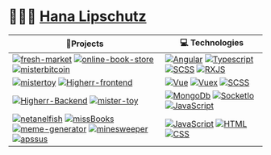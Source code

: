 
#  👩🏻‍💻 [Hana Lipschutz](https://www.linkedin.com/in/hana-lipschutz/) 



|  🚀**Projects**  |💻 **Technologies** |
| - | - |
| [![fresh-market](https://img.shields.io/static/v1?label=&message=Fresh-Market&color=000605&logo=github&logoColor=FFFFFF&labelColor=000605)](https://github.com/hanalif/fresh-market) [![online-book-store](https://img.shields.io/static/v1?label=&message=Online-Book-library&color=000605&logo=github&logoColor=FFFFFF&labelColor=000605)](https://github.com/hanalif/online-book-library) [![misterbitcoin](https://img.shields.io/static/v1?label=&message=mister-bitcoin&color=000605&logo=github&logoColor=FFFFFF&labelColor=000605)](https://github.com/hanalif/mister-bitcoin)|  [![Angular](https://img.shields.io/static/v1?label=&message=Angular&color=bd002e&logo=Angular&logoColor=FFFFFF)](https://www.javascript.org/) [![Typescript](https://img.shields.io/static/v1?label=&message=Typescript&color=2f74c0&logo=typescript&logoColor=FFFFFF)](https://www.javascript.org/)  [![SCSS](https://img.shields.io/static/v1?label=&message=SCSS&color=c76494&logo=sass&logoColor=FFFFFF)](https://www.javascript.org/)  [![RXJS](https://img.shields.io/static/v1?label=&message=RxJs&color=641983&logo=&logoColor=FFFFFF)](https://www.javascript.org/)|
| [![mistertoy](https://img.shields.io/static/v1?label=&message=mister-toy&color=000605&logo=github&logoColor=FFFFFF&labelColor=000605)](https://github.com/hanalif/mister-toy) [![Higherr-frontend](https://img.shields.io/static/v1?label=&message=Higherr-Frontend&color=000605&logo=github&logoColor=FFFFFF&labelColor=000605)](https://github.com/hanalif/Higherr-Frontend)|  [![Vue](https://img.shields.io/static/v1?label=&message=Vue.Js&color=3fb27f&logo=Vue.js&logoColor=FFFFFF)](https://www.javascript.org/) [![Vuex](https://img.shields.io/static/v1?label=&message=Vuex&color=38b27e&logo=Vue.js&logoColor=FFFFFF)](https://www.javascript.org/)  [![SCSS](https://img.shields.io/static/v1?label=&message=SCSS&color=c76494&logo=sass&logoColor=FFFFFF)](https://www.javascript.org/)  | 
| [![Higherr-Backend](https://img.shields.io/static/v1?label=&message=Higherr-Backend&color=000605&logo=github&logoColor=FFFFFF&labelColor=000605)](https://github.com/hanalif/Higherr-Backend) [![mister-toy](https://img.shields.io/static/v1?label=&message=mister-toy&color=000605&logo=github&logoColor=FFFFFF&labelColor=000605)](https://github.com/hanalif/mister-toy)|  [![MongoDb](https://img.shields.io/static/v1?label=&message=mongoDB&color=00e661&logo=mongodb&logoColor=FFFFFF)](https://www.javascript.org/) [![SocketIo](https://img.shields.io/static/v1?label=&message=socket.io&color=38b27e&logo=socket.io&logoColor=FFFFFF)](https://www.javascript.org/)  [![JavaScript](https://img.shields.io/static/v1?label=&message=JS&color=f7e018&logo=JavaScript&logoColor=FFFFFF)](https://www.javascript.org/)   | 
| [![netanelfish](https://img.shields.io/static/v1?label=&message=netanelfish&color=000605&logo=github&logoColor=FFFFFF&labelColor=000605)](https://github.com/hanalif/netanelfish) [![missBooks](https://img.shields.io/static/v1?label=&message=missBooks&color=000605&logo=github&logoColor=FFFFFF&labelColor=000605)](https://github.com/hanalif/missBooks) [![meme-generator](https://img.shields.io/static/v1?label=&message=meme-generator&color=000605&logo=github&logoColor=FFFFFF&labelColor=000605)](https://github.com/hanalif/meme-generator) [![minesweeper](https://img.shields.io/static/v1?label=&message=minesweeper&color=000605&logo=github&logoColor=FFFFFF&labelColor=000605)](https://github.com/hanalif/minesweeper) [![apssus](https://img.shields.io/static/v1?label=&message=appsus&color=000605&logo=github&logoColor=FFFFFF&labelColor=000605)](https://github.com/hanalif/appsus) | [![JavaScript](https://img.shields.io/static/v1?label=&message=JS&color=f7e018&logo=JavaScript&logoColor=FFFFFF)](https://www.javascript.org/)  [![HTML](https://img.shields.io/static/v1?label=&message=HTML&color=dd4b25&logo=HTML5&logoColor=FFFFFF)](https://www.javascript.org/) [![CSS](https://img.shields.io/static/v1?label=&message=CSS&color=254bdd&logo=css3&logoColor=FFFFFF)](https://www.javascript.org/)|
